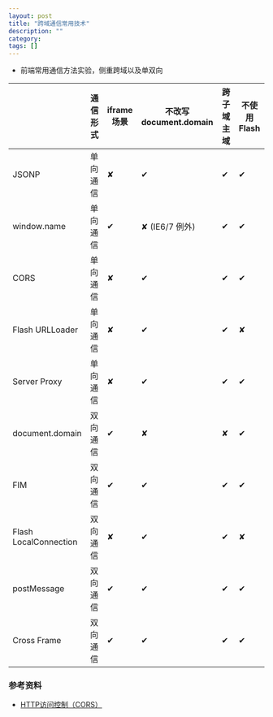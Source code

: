 ```yaml
---
layout: post
title: "跨域通信常用技术"
description: ""
category: 
tags: []
---
```


<!-- more -->

- 前端常用通信方法实验，侧重跨域以及单双向

|                       | 通信形式 | iframe 场景 | 不改写 document.domain | 跨子域主域 | 不使用 Flash |
| --------------------- | ---- | --------- | ------------------- | ----- | --------- |
| JSONP                 | 单向通信 | ✘         | ✔                   | ✔     | ✔         |
| window.name           | 单向通信 | ✔         | ✘  (IE6/7 例外)       | ✔     | ✔         |
| CORS                  | 单向通信 | ✘         | ✔                   | ✔     | ✔         |
| Flash URLLoader       | 单向通信 | ✘         | ✔                   | ✔     | ✘         |
| Server Proxy          | 单向通信 | ✘         | ✔                   | ✔     | ✔         |
| document.domain       | 双向通信 | ✔         | ✘                   | ✘     | ✔         |
| FIM                   | 双向通信 | ✔         | ✔                   | ✔     | ✔         |
| Flash LocalConnection | 双向通信 | ✘         | ✔                   | ✔     | ✘         |
| postMessage           | 双向通信 | ✔         | ✔                   | ✔     | ✔         |
| Cross Frame           | 双向通信 | ✔         | ✔                   | ✔     | ✔         |



### 参考资料

- [HTTP访问控制（CORS）](https://developer.mozilla.org/zh-CN/docs/Web/HTTP/Access_control_CORS)

